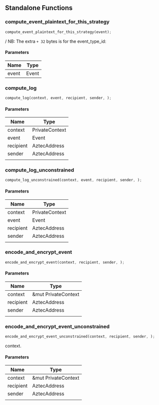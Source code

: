 ## Standalone Functions

### compute_event_plaintext_for_this_strategy

```rust
compute_event_plaintext_for_this_strategy(event);
```

/ NB: The extra `+ 32` bytes is for the event_type_id:

#### Parameters
| Name | Type |
| --- | --- |
| event | Event |

### compute_log

```rust
compute_log(context, event, recipient, sender, );
```

#### Parameters
| Name | Type |
| --- | --- |
| context | PrivateContext |
| event | Event |
| recipient | AztecAddress |
| sender | AztecAddress |
|  |  |

### compute_log_unconstrained

```rust
compute_log_unconstrained(context, event, recipient, sender, );
```

#### Parameters
| Name | Type |
| --- | --- |
| context | PrivateContext |
| event | Event |
| recipient | AztecAddress |
| sender | AztecAddress |
|  |  |

### encode_and_encrypt_event

```rust
encode_and_encrypt_event(context, recipient, sender, );
```

#### Parameters
| Name | Type |
| --- | --- |
| context | &mut PrivateContext |
| recipient | AztecAddress |
| sender | AztecAddress |
|  |  |

### encode_and_encrypt_event_unconstrained

```rust
encode_and_encrypt_event_unconstrained(context, recipient, sender, );
```

context.

#### Parameters
| Name | Type |
| --- | --- |
| context | &mut PrivateContext |
| recipient | AztecAddress |
| sender | AztecAddress |
|  |  |

